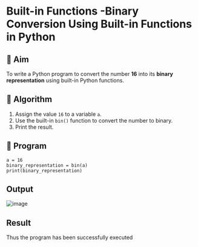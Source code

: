 # Built-in Functions -Binary Conversion Using Built-in Functions in Python

## 🎯 Aim
To write a Python program to convert the number **16** into its **binary representation** using built-in Python functions.

## 🧠 Algorithm
1. Assign the value `16` to a variable `a`.
2. Use the built-in `bin()` function to convert the number to binary.
3. Print the result.

## 🧾 Program
```
a = 16
binary_representation = bin(a)
print(binary_representation)
```

## Output
![image](https://github.com/user-attachments/assets/f1c26193-da10-445f-9b49-e2963b1fecac)


## Result
Thus the program has been successfully executed

